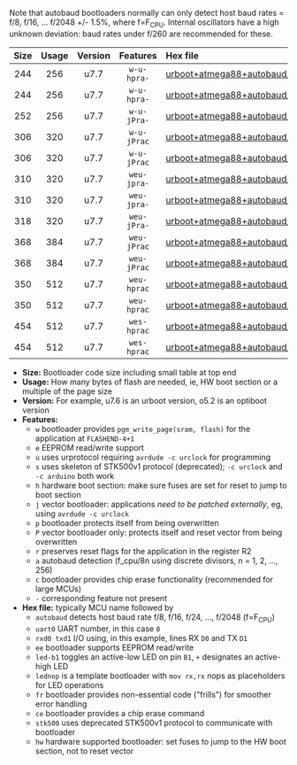 Note that autobaud bootloaders normally can only detect host baud rates = f/8, f/16, ... f/2048 +/- 1.5%, where f=F<sub>CPU</sub>. Internal oscillators have a high unknown deviation: baud rates under f/260 are recommended for these.

|Size|Usage|Version|Features|Hex file|
|:-:|:-:|:-:|:-:|:--|
|244|256|u7.7|`w-u-hpra-`|[urboot+atmega88+autobaud_uart0_rxd0_txd1_led+b5_hw.hex](https://raw.githubusercontent.com/stefanrueger/urboot.hex/main/mcus/atmega88/autobaud/urboot+atmega88+autobaud_uart0_rxd0_txd1_led+b5_hw.hex)|
|244|256|u7.7|`w-u-hpra-`|[urboot+atmega88+autobaud_uart0_rxd0_txd1_lednop_hw.hex](https://raw.githubusercontent.com/stefanrueger/urboot.hex/main/mcus/atmega88/autobaud/urboot+atmega88+autobaud_uart0_rxd0_txd1_lednop_hw.hex)|
|252|256|u7.7|`w-u-jPra-`|[urboot+atmega88+autobaud_uart0_rxd0_txd1.hex](https://raw.githubusercontent.com/stefanrueger/urboot.hex/main/mcus/atmega88/autobaud/urboot+atmega88+autobaud_uart0_rxd0_txd1.hex)|
|306|320|u7.7|`w-u-jPrac`|[urboot+atmega88+autobaud_uart0_rxd0_txd1_led+b5_fr_ce.hex](https://raw.githubusercontent.com/stefanrueger/urboot.hex/main/mcus/atmega88/autobaud/urboot+atmega88+autobaud_uart0_rxd0_txd1_led+b5_fr_ce.hex)|
|306|320|u7.7|`w-u-jPrac`|[urboot+atmega88+autobaud_uart0_rxd0_txd1_lednop_fr_ce.hex](https://raw.githubusercontent.com/stefanrueger/urboot.hex/main/mcus/atmega88/autobaud/urboot+atmega88+autobaud_uart0_rxd0_txd1_lednop_fr_ce.hex)|
|310|320|u7.7|`weu-jpra-`|[urboot+atmega88+autobaud_uart0_rxd0_txd1_ee_led+b5.hex](https://raw.githubusercontent.com/stefanrueger/urboot.hex/main/mcus/atmega88/autobaud/urboot+atmega88+autobaud_uart0_rxd0_txd1_ee_led+b5.hex)|
|310|320|u7.7|`weu-jpra-`|[urboot+atmega88+autobaud_uart0_rxd0_txd1_ee_lednop.hex](https://raw.githubusercontent.com/stefanrueger/urboot.hex/main/mcus/atmega88/autobaud/urboot+atmega88+autobaud_uart0_rxd0_txd1_ee_lednop.hex)|
|318|320|u7.7|`weu-jPra-`|[urboot+atmega88+autobaud_uart0_rxd0_txd1_ee.hex](https://raw.githubusercontent.com/stefanrueger/urboot.hex/main/mcus/atmega88/autobaud/urboot+atmega88+autobaud_uart0_rxd0_txd1_ee.hex)|
|368|384|u7.7|`weu-jPrac`|[urboot+atmega88+autobaud_uart0_rxd0_txd1_ee_led+b5_fr_ce.hex](https://raw.githubusercontent.com/stefanrueger/urboot.hex/main/mcus/atmega88/autobaud/urboot+atmega88+autobaud_uart0_rxd0_txd1_ee_led+b5_fr_ce.hex)|
|368|384|u7.7|`weu-jPrac`|[urboot+atmega88+autobaud_uart0_rxd0_txd1_ee_lednop_fr_ce.hex](https://raw.githubusercontent.com/stefanrueger/urboot.hex/main/mcus/atmega88/autobaud/urboot+atmega88+autobaud_uart0_rxd0_txd1_ee_lednop_fr_ce.hex)|
|350|512|u7.7|`weu-hprac`|[urboot+atmega88+autobaud_uart0_rxd0_txd1_ee_led+b5_fr_ce_hw.hex](https://raw.githubusercontent.com/stefanrueger/urboot.hex/main/mcus/atmega88/autobaud/urboot+atmega88+autobaud_uart0_rxd0_txd1_ee_led+b5_fr_ce_hw.hex)|
|350|512|u7.7|`weu-hprac`|[urboot+atmega88+autobaud_uart0_rxd0_txd1_ee_lednop_fr_ce_hw.hex](https://raw.githubusercontent.com/stefanrueger/urboot.hex/main/mcus/atmega88/autobaud/urboot+atmega88+autobaud_uart0_rxd0_txd1_ee_lednop_fr_ce_hw.hex)|
|454|512|u7.7|`wes-hprac`|[urboot+atmega88+autobaud_uart0_rxd0_txd1_ee_led+b5_fr_ce_stk500_hw.hex](https://raw.githubusercontent.com/stefanrueger/urboot.hex/main/mcus/atmega88/autobaud/urboot+atmega88+autobaud_uart0_rxd0_txd1_ee_led+b5_fr_ce_stk500_hw.hex)|
|454|512|u7.7|`wes-hprac`|[urboot+atmega88+autobaud_uart0_rxd0_txd1_ee_lednop_fr_ce_stk500_hw.hex](https://raw.githubusercontent.com/stefanrueger/urboot.hex/main/mcus/atmega88/autobaud/urboot+atmega88+autobaud_uart0_rxd0_txd1_ee_lednop_fr_ce_stk500_hw.hex)|

- **Size:** Bootloader code size including small table at top end
- **Usage:** How many bytes of flash are needed, ie, HW boot section or a multiple of the page size
- **Version:** For example, u7.6 is an urboot version, o5.2 is an optiboot version
- **Features:**
  + `w` bootloader provides `pgm_write_page(sram, flash)` for the application at `FLASHEND-4+1`
  + `e` EEPROM read/write support
  + `u` uses urprotocol requiring `avrdude -c urclock` for programming
  + `s` uses skeleton of STK500v1 protocol (deprecated); `-c urclock` and `-c arduino` both work
  + `h` hardware boot section: make sure fuses are set for reset to jump to boot section
  + `j` vector bootloader: applications *need to be patched externally*, eg, using `avrdude -c urclock`
  + `p` bootloader protects itself from being overwritten
  + `P` vector bootloader only: protects itself and reset vector from being overwritten
  + `r` preserves reset flags for the application in the register R2
  + `a` autobaud detection (f_cpu/8n using discrete divisors, n = 1, 2, ..., 256)
  + `c` bootloader provides chip erase functionality (recommended for large MCUs)
  + `-` corresponding feature not present
- **Hex file:** typically MCU name followed by
  + `autobaud` detects host baud rate f/8, f/16, f/24, ..., f/2048 (f=F<sub>CPU</sub>)
  + `uart0` UART number, in this case `0`
  + `rxd0 txd1` I/O using, in this example, lines RX `D0` and TX `D1`
  + `ee` bootloader supports EEPROM read/write
  + `led-b1` toggles an active-low LED on pin `B1`, `+` designates an active-high LED
  + `lednop` is a template bootloader with `mov rx,rx` nops as placeholders for LED operations
  + `fr` bootloader provides non-essential code ("frills") for smoother error handling
  + `ce` bootloader provides a chip erase command
  + `stk500` uses deprecated STK500v1 protocol to communicate with bootloader
  + `hw` hardware supported bootloader: set fuses to jump to the HW boot section, not to reset vector
